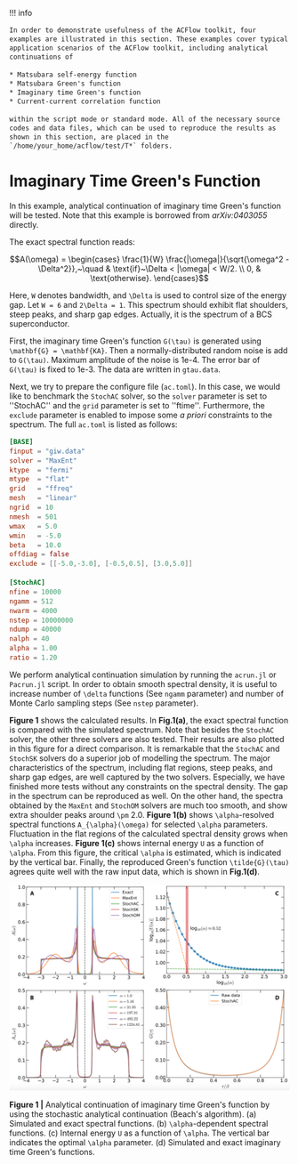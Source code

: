 !!! info

    In order to demonstrate usefulness of the ACFlow toolkit, four examples are illustrated in this section. These examples cover typical application scenarios of the ACFlow toolkit, including analytical continuations of

    * Matsubara self-energy function
    * Matsubara Green's function
    * Imaginary time Green's function
    * Current-current correlation function

    within the script mode or standard mode. All of the necessary source codes and data files, which can be used to reproduce the results as shown in this section, are placed in the `/home/your_home/acflow/test/T*` folders.

# Imaginary Time Green's Function

In this example, analytical continuation of imaginary time Green's function will be tested. Note that this example is borrowed from *arXiv:0403055* directly.

The exact spectral function reads:
```math
A(\omega) =
\begin{cases}
\frac{1}{W} \frac{|\omega|}{\sqrt{\omega^2 - \Delta^2}},~\quad & \text{if}~\Delta < |\omega| < W/2. \\
0, & \text{otherwise}.
\end{cases}
```
Here, ``W`` denotes bandwidth, and ``\Delta`` is used to control size of the energy gap. Let ``W = 6`` and ``2\Delta = 1``. This spectrum should exhibit flat shoulders, steep peaks, and sharp gap edges. Actually, it is the spectrum of a BCS superconductor.

First, the imaginary time Green's function ``G(\tau)`` is generated using ``\mathbf{G} = \mathbf{KA}``. Then a normally-distributed random noise is add to ``G(\tau)``. Maximum amplitude of the noise is 1e-4. The error bar of ``G(\tau)`` is fixed to 1e-3. The data are written in `gtau.data`.

Next, we try to prepare the configure file (`ac.toml`). In this case, we would like to benchmark the `StochAC` solver, so the `solver` parameter is set to ''StochAC'' and the `grid` parameter is set to ''ftime''. Furthermore, the `exclude` parameter is enabled to impose some *a priori* constraints to the spectrum. The full `ac.toml` is listed as follows:

```toml
[BASE]
finput = "giw.data"
solver = "MaxEnt"
ktype  = "fermi"
mtype  = "flat"
grid   = "ffreq"
mesh   = "linear"
ngrid  = 10
nmesh  = 501
wmax   = 5.0
wmin   = -5.0
beta   = 10.0
offdiag = false
exclude = [[-5.0,-3.0], [-0.5,0.5], [3.0,5.0]]

[StochAC]
nfine = 10000
ngamm = 512
nwarm = 4000
nstep = 10000000
ndump = 40000
nalph = 40
alpha = 1.00
ratio = 1.20
```

We perform analytical continuation simulation by running the `acrun.jl` or `Pacrun.jl` script. In order to obtain smooth spectral density, it is useful to increase number of ``\delta`` functions (See `ngamm` parameter) and number of Monte Carlo sampling steps (See `nstep` parameter).

**Figure 1** shows the calculated results. In **Fig.1(a)**, the exact spectral function is compared with the simulated spectrum. Note that besides the `StochAC` solver, the other three solvers are also tested. Their results are also plotted in this figure for a direct comparison. It is remarkable that the `StochAC` and `StochSK` solvers do a superior job of modelling the spectrum. The major characteristics of the spectrum, including flat regions, steep peaks, and sharp gap edges, are well captured by the two solvers. Especially, we have finished more tests without any constraints on the spectral density. The gap in the spectrum can be reproduced as well. On the other hand, the spectra obtained by the `MaxEnt` and `StochOM` solvers are much too smooth, and show extra shoulder peaks around ``\pm`` 2.0. **Figure 1(b)** shows ``\alpha``-resolved spectral functions ``A_{\alpha}(\omega)`` for selected ``\alpha`` parameters. Fluctuation in the flat regions of the calculated spectral density grows when ``\alpha`` increases. **Figure 1(c)** shows internal energy ``U`` as a function of ``\alpha``. From this figure, the critical ``\alpha`` is estimated, which is indicated by the vertical bar. Finally, the reproduced Green's function ``\tilde{G}(\tau)`` agrees quite well with the raw input data, which is shown in **Fig.1(d)**.

![T_E3.png](../assets/T_E3.png)

**Figure 1 |** Analytical continuation of imaginary time Green's function by using the stochastic analytical continuation (Beach's algorithm). (a) Simulated and exact spectral functions. (b) ``\alpha``-dependent spectral functions. (c) Internal energy ``U`` as a function of ``\alpha``. The vertical bar indicates the optimal ``\alpha`` parameter. (d) Simulated and exact imaginary time Green's functions.
